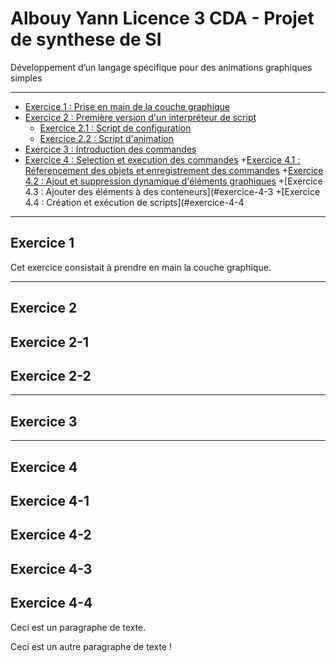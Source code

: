 # Albouy Yann Licence 3 CDA - Projet de synthese de SI 
Développement d’un langage spécifique pour des animations graphiques simples 
*******************
+ [Exercice 1 : Prise en main de la couche graphique](#exercice-1)
+ [Exercice 2 : Première version d'un interpréteur de script](#exercice-2)
  + [Exercice 2.1 : Script de configuration](#exercice-2-1)
  + [Exercice 2.2 : Script d'animation](#exercice-2-2)
+ [Exercice 3 : Introduction des commandes](#exercice-3)
+ [Exercice 4 : Selection et execution des commandes](#exercice-4)
  +[Exercice 4.1 : Réferencement des objets et enregistrement des commandes](#exercice-4-1)
  +[Exercice 4.2 : Ajout et suppression dynamique d'éléments graphiques](#exercice-4-2)
  +[Exercice 4.3 : Ajouter des éléments à des conteneurs](#exercice-4-3
  +[Exercice 4.4 : Création et exécution de scripts](#exercice-4-4
*******************
## Exercice 1
Cet exercice consistait à prendre en main la couche graphique.

*******************
## Exercice 2
## Exercice 2-1
## Exercice 2-2
*******************
## Exercice 3
*******************
## Exercice 4
## Exercice 4-1
## Exercice 4-2
## Exercice 4-3
## Exercice 4-4

<p>Ceci est un paragraphe de texte.</p>

<p>Ceci est un autre paragraphe de texte !</p>
